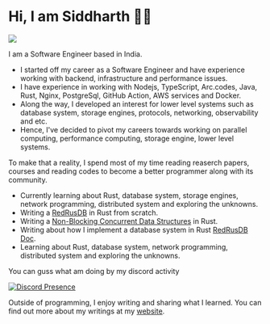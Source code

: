# Hi, I am Siddharth 👋🏻
![](https://komarev.com/ghpvc/?username=siddharth1729&style=plastic)

I am a Software Engineer based in India.

- I started off my career as a Software Engineer and have experience working
  with backend, infrastructure and performance issues.
- I have experience in working with Nodejs, TypeScript, Arc.codes,
  Java, Rust, Nginx, PostgreSql,  GitHub Action, AWS services and Docker.
- Along the way, I developed an interest for lower level systems such as
  database system, storage engines, protocols, networking, observability and etc.
- Hence, I've decided to pivot my careers towards working on parallel computing, performance computing, storage engine, lower level
  systems.

To make that a reality, I spend most of my time reading reaserch papers, courses and reading codes
to become a better programmer along with its community.

- Currently learning about Rust, database system,  storage engines, network programming, distributed system and exploring the unknowns.
- Writing a [RedRusDB](https://github.com/RedRusDB/redrus) in Rust from scratch.
- Writing a [Non-Blocking Concurrent Data Structures](https://github.com/siddharth1729/nonblocking_datastructures) in Rust.
- Writing about how I implement a database system in Rust [RedRusDB Doc](https://redrusdb.github.io/.github).
- Learning about Rust, database system, network programming, distributed system and exploring the unknowns.

You can guss what am doing by my discord activity 

[![Discord Presence](https://lanyard.cnrad.dev/api/596025752776998912?bg=000000&idleMessage=Might%20be%20sleeping&showDisplayName=true)](https://discord.com/users/596025752776998912)


Outside of programming, I enjoy writing and sharing what I learned. You
can find out more about my writings at my [website][0].

[0]: https://siddharthsabron.in/
[1]: https://medium.com/@siddharth.sabron
